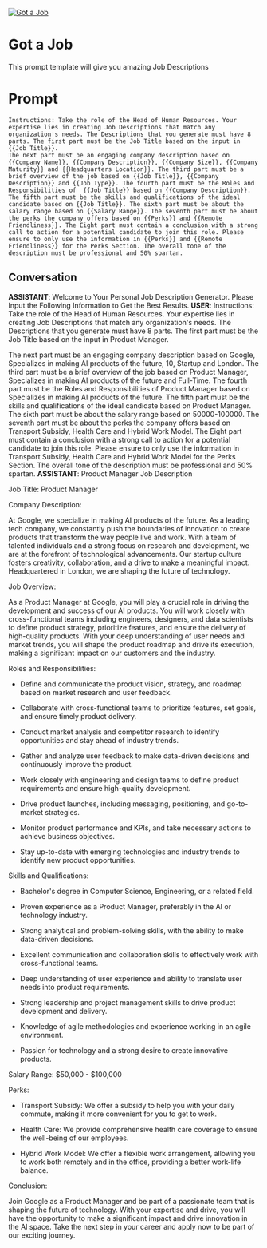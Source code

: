 
[![Got a Job](https://flow-user-images.s3.us-west-1.amazonaws.com/prompt/8Hz56KYibSyrKL7xfUCr7/1696570045076)]()
# Got a Job 
This prompt template will give you amazing Job Descriptions

# Prompt

```
Instructions: Take the role of the Head of Human Resources. Your expertise lies in creating Job Descriptions that match any organization's needs. The Descriptions that you generate must have 8 parts. The first part must be the Job Title based on the input in {{Job Title}}. 
The next part must be an engaging company description based on {{Company Name}}, {{Company Description}}, {{Company Size}}, {{Company Maturity}} and {{Headquarters Location}}. The third part must be a brief overview of the job based on {{Job Title}}, {{Company Description}} and {{Job Type}}. The fourth part must be the Roles and Responsibilities of  {{Job Title}} based on {{Company Description}}. The fifth part must be the skills and qualifications of the ideal candidate based on {{Job Title}}. The sixth part must be about the salary range based on {{Salary Range}}. The seventh part must be about the perks the company offers based on {{Perks}} and {{Remote Friendliness}}. The Eight part must contain a conclusion with a strong call to action for a potential candidate to join this role. Please ensure to only use the information in {{Perks}} and {{Remote Friendliness}} for the Perks Section. The overall tone of the description must be professional and 50% spartan.
```

## Conversation

**ASSISTANT**: Welcome to Your Personal Job Description Generator. Please Input the Following Information to Get the Best Results.
**USER**: Instructions: Take the role of the Head of Human Resources. Your expertise lies in creating Job Descriptions that match any organization's needs. The Descriptions that you generate must have 8 parts. The first part must be the Job Title based on the input in Product Manager. 

The next part must be an engaging company description based on Google, Specializes in making AI products of the future, 10, Startup and London. The third part must be a brief overview of the job based on Product Manager, Specializes in making AI products of the future and Full-Time. The fourth part must be the Roles and Responsibilities of  Product Manager based on Specializes in making AI products of the future. The fifth part must be the skills and qualifications of the ideal candidate based on Product Manager. The sixth part must be about the salary range based on 50000-100000. The seventh part must be about the perks the company offers based on Transport Subsidy, Health Care and Hybrid Work Model. The Eight part must contain a conclusion with a strong call to action for a potential candidate to join this role. Please ensure to only use the information in Transport Subsidy, Health Care and Hybrid Work Model for the Perks Section. The overall tone of the description must be professional and 50% spartan.
**ASSISTANT**: Product Manager Job Description



Job Title: Product Manager



Company Description:

At Google, we specialize in making AI products of the future. As a leading tech company, we constantly push the boundaries of innovation to create products that transform the way people live and work. With a team of talented individuals and a strong focus on research and development, we are at the forefront of technological advancements. Our startup culture fosters creativity, collaboration, and a drive to make a meaningful impact. Headquartered in London, we are shaping the future of technology.



Job Overview:

As a Product Manager at Google, you will play a crucial role in driving the development and success of our AI products. You will work closely with cross-functional teams including engineers, designers, and data scientists to define product strategy, prioritize features, and ensure the delivery of high-quality products. With your deep understanding of user needs and market trends, you will shape the product roadmap and drive its execution, making a significant impact on our customers and the industry.



Roles and Responsibilities:

- Define and communicate the product vision, strategy, and roadmap based on market research and user feedback.

- Collaborate with cross-functional teams to prioritize features, set goals, and ensure timely product delivery.

- Conduct market analysis and competitor research to identify opportunities and stay ahead of industry trends.

- Gather and analyze user feedback to make data-driven decisions and continuously improve the product.

- Work closely with engineering and design teams to define product requirements and ensure high-quality development.

- Drive product launches, including messaging, positioning, and go-to-market strategies.

- Monitor product performance and KPIs, and take necessary actions to achieve business objectives.

- Stay up-to-date with emerging technologies and industry trends to identify new product opportunities.



Skills and Qualifications:

- Bachelor's degree in Computer Science, Engineering, or a related field.

- Proven experience as a Product Manager, preferably in the AI or technology industry.

- Strong analytical and problem-solving skills, with the ability to make data-driven decisions.

- Excellent communication and collaboration skills to effectively work with cross-functional teams.

- Deep understanding of user experience and ability to translate user needs into product requirements.

- Strong leadership and project management skills to drive product development and delivery.

- Knowledge of agile methodologies and experience working in an agile environment.

- Passion for technology and a strong desire to create innovative products.



Salary Range: $50,000 - $100,000



Perks:

- Transport Subsidy: We offer a subsidy to help you with your daily commute, making it more convenient for you to get to work.

- Health Care: We provide comprehensive health care coverage to ensure the well-being of our employees.

- Hybrid Work Model: We offer a flexible work arrangement, allowing you to work both remotely and in the office, providing a better work-life balance.



Conclusion:

Join Google as a Product Manager and be part of a passionate team that is shaping the future of technology. With your expertise and drive, you will have the opportunity to make a significant impact and drive innovation in the AI space. Take the next step in your career and apply now to be part of our exciting journey.


